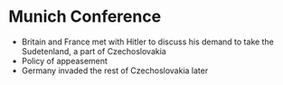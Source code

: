 # Munich Conference
- Britain and France met with Hitler to discuss his demand to take the Sudetenland, a part of Czechoslovakia
- Policy of appeasement
- Germany invaded the rest of Czechoslovakia later
